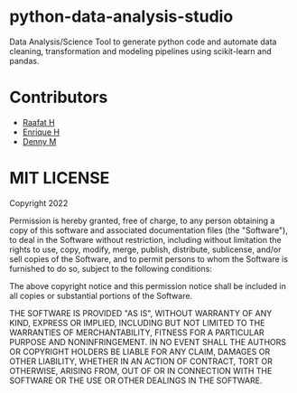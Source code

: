 # python-data-analysis-studio
Data Analysis/Science Tool to generate python code and automate data cleaning, transformation and modeling pipelines using scikit-learn and pandas.


# Contributors
- [Raafat H](https://github.com/raafat-hantoush)
- [Enrique H](https://github.com/NHer0)
- [Denny M](https://github.com/Denny-Meyer)

# MIT LICENSE

Copyright 2022 

Permission is hereby granted, free of charge, to any person obtaining a copy of this software and associated documentation files (the "Software"), to deal in the Software without restriction, including without limitation the rights to use, copy, modify, merge, publish, distribute, sublicense, and/or sell copies of the Software, and to permit persons to whom the Software is furnished to do so, subject to the following conditions:

The above copyright notice and this permission notice shall be included in all copies or substantial portions of the Software.

THE SOFTWARE IS PROVIDED "AS IS", WITHOUT WARRANTY OF ANY KIND, EXPRESS OR IMPLIED, INCLUDING BUT NOT LIMITED TO THE WARRANTIES OF MERCHANTABILITY, FITNESS FOR A PARTICULAR PURPOSE AND NONINFRINGEMENT. IN NO EVENT SHALL THE AUTHORS OR COPYRIGHT HOLDERS BE LIABLE FOR ANY CLAIM, DAMAGES OR OTHER LIABILITY, WHETHER IN AN ACTION OF CONTRACT, TORT OR OTHERWISE, ARISING FROM, OUT OF OR IN CONNECTION WITH THE SOFTWARE OR THE USE OR OTHER DEALINGS IN THE SOFTWARE.
